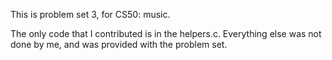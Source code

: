 This is problem set 3, for CS50: music.

The only code that I contributed is in the helpers.c. Everything else was not done by me, and
was provided with the problem set.
